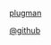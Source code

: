 

  [plugman](https://dev.bukkit.org/bukkit-plugins/plugman/) 

[@github](https://github.com/r-clancy/PlugMan)
 